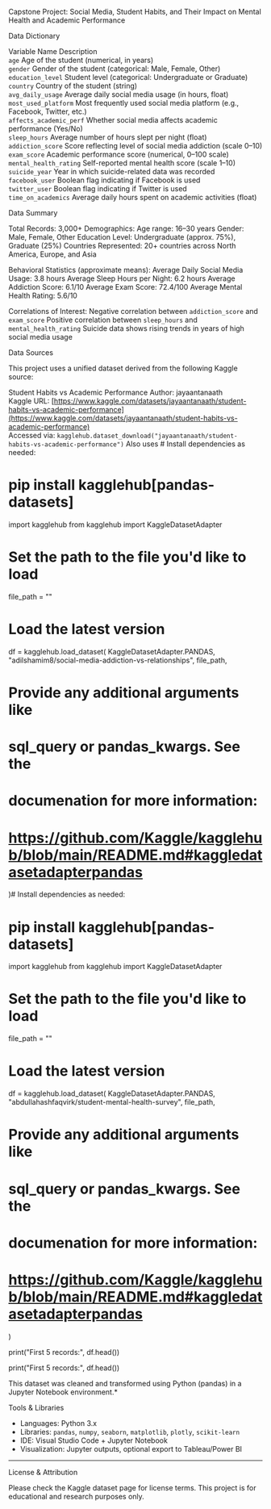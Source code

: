 
Capstone Project: Social Media, Student Habits, and Their Impact on Mental Health and Academic Performance

 Data Dictionary

 Variable Name               Description                                                                 
  `age`                       Age of the student (numerical, in years)                                   
  `gender`                    Gender of the student (categorical: Male, Female, Other)                    
 `education_level`          Student level (categorical: Undergraduate or Graduate)                      
  `country`                  Country of the student (string)                                             
 `avg_daily_usage`          Average daily social media usage (in hours, float)                          
 `most_used_platform`       Most frequently used social media platform (e.g., Facebook, Twitter, etc.)  
 `affects_academic_perf`    Whether social media affects academic performance (Yes/No)                 
 `sleep_hours`              Average number of hours slept per night (float)                             
 `addiction_score`          Score reflecting level of social media addiction (scale 0–10)               
 `exam_score`               Academic performance score (numerical, 0–100 scale)                         
 `mental_health_rating`     Self-reported mental health score (scale 1–10)                              
  `suicide_year`             Year in which suicide-related data was recorded                             
 `facebook_user`            Boolean flag indicating if Facebook is used                                 
 `twitter_user`             Boolean flag indicating if Twitter is used                                  
 `time_on_academics`        Average daily hours spent on academic activities (float)                    



 Data Summary

Total Records: 3,000+
Demographics:
   Age range: 16–30 years
  Gender: Male, Female, Other
   Education Level: Undergraduate (approx. 75%), Graduate (25%)
  Countries Represented: 20+ countries across North America, Europe, and Asia

Behavioral Statistics (approximate means):
   Average Daily Social Media Usage: 3.8 hours
   Average Sleep Hours per Night: 6.2 hours
   Average Addiction Score: 6.1/10
  Average Exam Score: 72.4/100
  Average Mental Health Rating: 5.6/10

 Correlations of Interest:
   Negative correlation between `addiction_score` and `exam_score`
  Positive correlation between `sleep_hours` and `mental_health_rating`
  Suicide data shows rising trends in years of high social media usage



 Data Sources

This project uses a unified dataset derived from the following Kaggle source:

 Student Habits vs Academic Performance
  Author: jayaantanaath  
  Kaggle URL: [https://www.kaggle.com/datasets/jayaantanaath/student-habits-vs-academic-performance](https://www.kaggle.com/datasets/jayaantanaath/student-habits-vs-academic-performance)  
   Accessed via: `kagglehub.dataset_download("jayaantanaath/student-habits-vs-academic-performance")`
   Also uses # Install dependencies as needed:
   # pip install kagglehub[pandas-datasets]
import kagglehub
from kagglehub import KaggleDatasetAdapter

# Set the path to the file you'd like to load
file_path = ""

# Load the latest version
df = kagglehub.load_dataset(
  KaggleDatasetAdapter.PANDAS,
  "adilshamim8/social-media-addiction-vs-relationships",
  file_path,
  # Provide any additional arguments like 
  # sql_query or pandas_kwargs. See the 
  # documenation for more information:
  # https://github.com/Kaggle/kagglehub/blob/main/README.md#kaggledatasetadapterpandas
)# Install dependencies as needed:
# pip install kagglehub[pandas-datasets]
import kagglehub
from kagglehub import KaggleDatasetAdapter

# Set the path to the file you'd like to load
file_path = ""

# Load the latest version
df = kagglehub.load_dataset(
  KaggleDatasetAdapter.PANDAS,
  "abdullahashfaqvirk/student-mental-health-survey",
  file_path,
  # Provide any additional arguments like 
  # sql_query or pandas_kwargs. See the 
  # documenation for more information:
  # https://github.com/Kaggle/kagglehub/blob/main/README.md#kaggledatasetadapterpandas
)

print("First 5 records:", df.head())

print("First 5 records:", df.head())

>

This dataset was cleaned and transformed using Python (pandas) in a Jupyter Notebook environment.*


 Tools & Libraries

- Languages: Python 3.x
- Libraries: `pandas`, `numpy`, `seaborn`, `matplotlib`, `plotly`, `scikit-learn`
- IDE: Visual Studio Code + Jupyter Notebook
- Visualization: Jupyter outputs, optional export to Tableau/Power BI

---

License & Attribution

Please check the Kaggle dataset page for license terms. This project is for educational and research purposes only.
